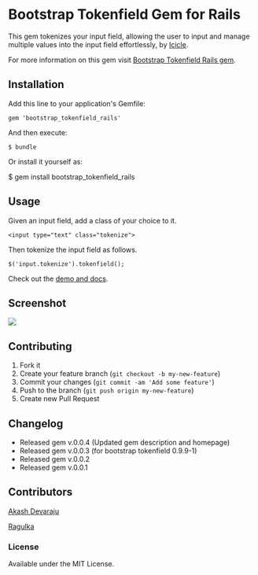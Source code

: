 # Bootstrap Tokenfield Gem for Rails

This gem tokenizes your input field, allowing the user to input and manage multiple values into the input field effortlessly, by [Icicle](http://www.icicletech.com).

For more information on this gem visit [Bootstrap Tokenfield Rails gem](http://www.icicletech.com/open-source-software/bootstrap-tokenfield-rails).

## Installation


Add this line to your application's Gemfile:

    gem 'bootstrap_tokenfield_rails'

And then execute:

    $ bundle

Or install it yourself as:

   $ gem install bootstrap_tokenfield_rails

## Usage

Given an input field, add a class of your choice to it.

    <input type="text" class="tokenize">

Then tokenize the input field as follows.

    $('input.tokenize').tokenfield();

Check out the [demo and docs](http://sliptree.github.io/bootstrap-tokenfield/).

## Screenshot

![](http://i.imgur.com/eRvIWIy.png)

## Contributing

1. Fork it
2. Create your feature branch (`git checkout -b my-new-feature`)
3. Commit your changes (`git commit -am 'Add some feature'`)
4. Push to the branch (`git push origin my-new-feature`)
5. Create new Pull Request

## Changelog

<ul>
  <li>Released gem v.0.0.4 (Updated gem description and homepage) </li>
  <li>Released gem v.0.0.3 (for bootstrap tokenfield 0.9.9-1) </li>
  <li>Released gem v.0.0.2</li>
  <li>Released gem v.0.0.1</li>
</ul>


## Contributors

[Akash Devaraju](https://github.com/akashdevaraju)

[Ragulka](https://github.com/ragulka)
### License

Available under the MIT License.
